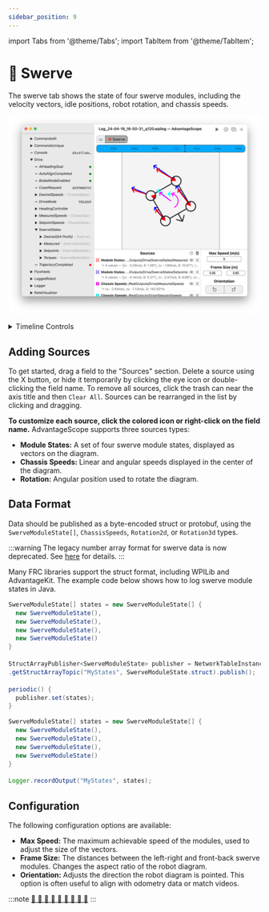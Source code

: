 ```yaml
---
sidebar_position: 9
---
```


import Tabs from '@theme/Tabs';
import TabItem from '@theme/TabItem';

# 🦀 Swerve

The swerve tab shows the state of four swerve modules, including the velocity vectors, idle positions, robot rotation, and chassis speeds.

![Overview of swerve tab](./img/swerve-1.png)

<details>
<summary>Timeline Controls</summary>

The timeline is used to control playback and visualization. Clicking on the timeline selects a time, and right-clicking deselects it. The selected time is synchronized across all tabs, making it easy to quickly find this location in other views.

The green sections of the timeline indicate when the robot is autonomous, and the blue sections indicate when the robot is teleoperated.

To zoom, place the cursor over the timeline and scroll up or down. A range can also be selecting by clicking and dragging while holding `Shift`. Move left and right by scrolling horizontally (on supported devices), or by clicking and dragging on the timeline. When connected live, scrolling to the left unlocks from the current time, and scrolling all the way to the right locks to the current time again. Press `Ctrl+\` to zoom to the period where the robot is enabled.

![Timeline](./img/timeline.png)

</details>

## Adding Sources

To get started, drag a field to the "Sources" section. Delete a source using the X button, or hide it temporarily by clicking the eye icon or double-clicking the field name. To remove all sources, click the trash can near the axis title and then `Clear All`. Sources can be rearranged in the list by clicking and dragging.

**To customize each source, click the colored icon or right-click on the field name.** AdvantageScope supports three sources types:

- **Module States:** A set of four swerve module states, displayed as vectors on the diagram.
- **Chassis Speeds:** Linear and angular speeds displayed in the center of the diagram.
- **Rotation:** Angular position used to rotate the diagram.

## Data Format

Data should be published as a byte-encoded struct or protobuf, using the `SwerveModuleState[]`, `ChassisSpeeds`, `Rotation2d`, or `Rotation3d` types.

:::warning
The legacy number array format for swerve data is now deprecated. See [here](../whats-new/legacy-formats.md) for details.
:::

Many FRC libraries support the struct format, including WPILib and AdvantageKit. The example code below shows how to log swerve module states in Java.

<Tabs groupId="library">
<TabItem value="wpilib" label="WPILib" default>

```java
SwerveModuleState[] states = new SwerveModuleState[] {
  new SwerveModuleState(),
  new SwerveModuleState(),
  new SwerveModuleState(),
  new SwerveModuleState()
}

StructArrayPublisher<SwerveModuleState> publisher = NetworkTableInstance.getDefault()
.getStructArrayTopic("MyStates", SwerveModuleState.struct).publish();

periodic() {
  publisher.set(states);
}
```

</TabItem>
<TabItem value="advantagekit" label="AdvantageKit">

```java
SwerveModuleState[] states = new SwerveModuleState[] {
  new SwerveModuleState(),
  new SwerveModuleState(),
  new SwerveModuleState(),
  new SwerveModuleState()
}

Logger.recordOutput("MyStates", states);
```

</TabItem>
</Tabs>

## Configuration

The following configuration options are available:

- **Max Speed:** The maximum achievable speed of the modules, used to adjust the size of the vectors.
- **Frame Size:** The distances between the left-right and front-back swerve modules. Changes the aspect ratio of the robot diagram.
- **Orientation:** Adjusts the direction the robot diagram is pointed. This option is often useful to align with odometry data or match videos.

:::note
[🦀 🦀 🦀 🦀 🦀 🦀 🦀 🦀 🦀](https://www.youtube.com/watch?v=IbbwtyM8Dxs)
:::
